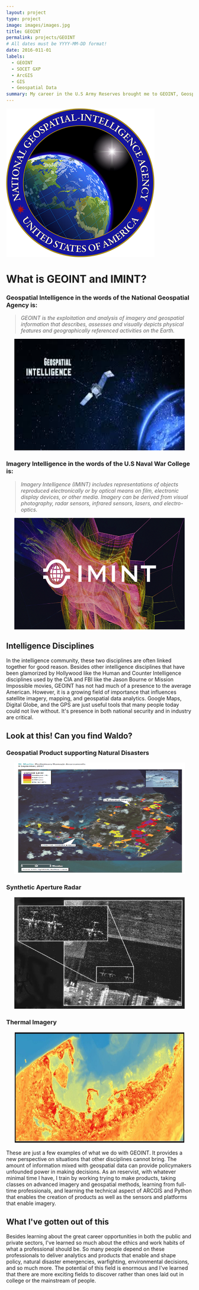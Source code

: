 ```yaml
---
layout: project
type: project
image: images/images.jpg
title: GEOINT
permalink: projects/GEOINT
# All dates must be YYYY-MM-DD format!
date: 2016-011-01
labels:
  - GEOINT
  - SOCET GXP
  - ArcGIS
  - GIS
  - Geospatial Data
summary: My career in the U.S Army Reserves brought me to GEOINT, Geospatial Intelligence, which is a discipline of the intelligence fields that deals with Geospatial and Imagery Data that is exploited and disseminated.
---
```


<img class="ui medium right floated rounded image" src="../images/NGA.png">

  
# What is GEOINT and IMINT?

### Geospatial Intelligence in the words of the National Geospatial Agency is:
> *GEOINT is the exploitation and analysis of imagery and geospatial information that describes, assesses and visually depicts physical features and geographically referenced activities on the Earth.*
 

  <p align="center">
  <img class="ui medium image" width="460" height="300" src="../images/images.jpg">
</p>
  

  
### Imagery Intelligence in the words of the U.S Naval War College is:
> *Imagery Intelligence (IMINT) includes representations of objects reproduced electronically or by optical means on film, electronic display devices, or other media. Imagery can be derived from visual photography, radar sensors, infrared sensors, lasers, and electro-optics.*

 <p align="center">
  <img class="ui medium image" width="460" height="300" src="../images/imint-ph.jpg">
</p>

## Intelligence Disciplines
In the intelligence community, these two disciplines are often linked together for good reason. Besides other intelligence disciplines that have been glamorized by Hollywood like the Human and Counter Intelligence disciplines used by the CIA and FBI like the Jason Bourne or Mission Impossible movies, GEOINT has not had much of a presence to the average American. However, it is a growing field of importance that influences satellite imagery, mapping, and geospatial data analytics. Google Maps, Digital Globe, and the GPS are just useful tools that many people today could not live without. It's presence in both national security and in industry are critical.
## Look at this! Can you find Waldo?

### Geospatial Product supporting Natural Disasters

 <p align="center">
  <img class="ui large image" width="460" height="300" src="../images/Hurricane Irma product2.PNG">
</p>

### Synthetic Aperture Radar

<p align="center">
  <img class="ui large image" width="460" height="300" src="../images/SAR.jpg">
</p>

### Thermal Imagery

<p align="center">
  <img class="ui large image" width="460" height="300" src="../images/thermal.jpg">
</p>

These are just a few examples of what we do with GEOINT. It provides a new perspective on situations that other disciplines cannot bring. The amount of information mixed with geospatial data can provide policymakers unfounded power in making decisions.
As an reservist, with whatever minimal time I have, I train by working trying to make products, taking classes on advanced imagery and geospatial methods, learning from full-time professionals, and learning the technical aspect of ARCGIS and Python that enables the creation of products as well as the sensors and platforms that enable imagery. 

## What I've gotten out of this

Besides learning about the great career opportunities in both the public and private sectors, I've learned so much about the ethics and work habits of what a professional should be. So many people depend on these professionals to deliver analytics and products that enable and shape policy, natural disaster emergencies, warfighting, environmental decisions, and so much more. The potential of this field is enormous and I've learned that there are more exciting fields to discover rather than ones laid out in college or the mainstream of people.
